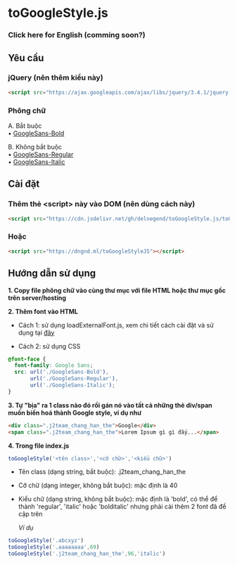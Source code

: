 # toGoogleStyle.js

### Click here for English (comming soon?)

## Yêu cầu
### jQuery (nên thêm kiểu này)
```html
<script src="https://ajax.googleapis.com/ajax/libs/jquery/3.4.1/jquery.min.js" integrity="sha384-vk5WoKIaW/vJyUAd9n/wmopsmNhiy+L2Z+SBxGYnUkunIxVxAv/UtMOhba/xskxh" crossorigin="anonymous"></script>
```

### Phông chữ
A. Bắt buộc<br>
• [GoogleSans-Bold](https://github.com/DELNEGEND/toGoogleStyle.js/blob/master/GoogleSans-Bold.otf "Ấn vào để download")

B. Không bắt buộc<br>
• [GoogleSans-Regular](https://github.com/DELNEGEND/toGoogleStyle.js/blob/master/GoogleSans-Regular.otf "Ấn vào để download")<br>
• [GoogleSans-Italic](https://github.com/DELNEGEND/toGoogleStyle.js/blob/master/GoogleSans-Italic.otf "Ấn vào để download")

## Cài đặt

### Thêm thẻ &#x3C;script&#x3E; này vào DOM (nên dùng cách này)
```html
<script src="https://cdn.jsdelivr.net/gh/delnegend/toGoogleStyle.js/toGoogleStyle_v1.1.min.js" integrity="sha384-CsojGvi0BrX/Os+I75n6Tb3/ZgcazqptVr+FZjWCoxTPSXAC8ztx4/X8h4sbVvMW" crossorigin="anonymous"></script>
```

### Hoặc
```html
<script src="https://dngnd.ml/toGoogleStyleJS"></script>
```

## Hướng dẫn sử dụng
**1. Copy file phông chữ vào cùng thư mục với file HTML hoặc thư mục gốc trên server/hosting**

**2. Thêm font vào HTML**

- Cách 1: sử dụng loadExternalFont.js, xem chi tiết cách cài đặt và sử dụng tại [đây](https://github.com/DELNEGEND/loadExternalFont.js "loadExternalFont repository")

- Cách 2: sử dụng CSS

```css
@font-face {
  font-family: Google Sans;
  src: url('./GoogleSans-Bold'),
       url('./GoogleSans-Regular'),
       url('./GoogleSans-Italic');
}
```

**3. Tự "bịa" ra 1 class nào đó rồi gán nó vào tất cả những thẻ div/span muốn biến hoá thành Google style, ví dụ như**

```html
<div class=".j2team_chang_han_the">Google</div>
<span class=".j2team_chang_han_the">Lorem Ipsum gì gì đấy...</span>
```

**4. Trong file index.js**

```javascript
toGoogleStyle('<tên class>','<cỡ chữ>','<kiểu chữ>')
```

- Tên class (dạng string, bắt buộc): .j2team_chang_han_the

- Cỡ chữ (dạng integer, không bắt buộc): mặc định là 40

- Kiểu chữ (dạng string, không bắt buộc): mặc định là 'bold', có thể để thành 'regular', 'italic' hoặc 'bolditalic' nhưng phải cài thêm 2 font đã đề cập trên

  *Ví dụ*
```javascript
toGoogleStyle('.abcxyz')
toGoogleStyle('.aaaaaaaa',69)
toGoogleStyle('.j2team_chang_han_the',96,'italic')
```